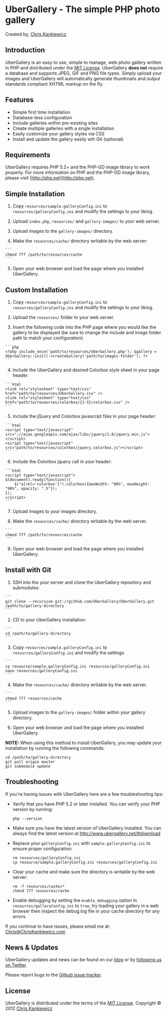 UberGallery - The simple PHP photo gallery
==========================================
Created by, [Chris Kankiewicz](http://www.ChrisKankiewicz.com)


Introduction
------------
UberGallery is an easy to use, simple to manage, web photo gallery written in PHP and distributed
under the [MIT License](http://www.opensource.org/licenses/mit-license.php). UberGallery
**does not** require a database and supports JPEG, GIF and PNG file types. Simply upload your images
and UberGallery will automatically generate thumbnails and output standards compliant XHTML markup
on the fly.


Features
--------
  * Simple first time installation
  * Database-less configuration
  * Include galleries within pre-existing sites
  * Create multiple galleries with a single installation
  * Easily customize your gallery styles via CSS
  * Install and update the gallery easily wth Git (optional)


Requirements
------------
UberGallery requires PHP 5.2+ and the PHP-GD image library to work properly. For more information on
PHP and the PHP-GD image library, please visit [http://php.net](http://php.net).


Simple Installation
-------------------
  1. Copy `resources/sample.galleryConfig.ini` to `resources/galleryConfig.ini` and modify the settings
to your liking.

  2. Upload `index.php`, `resources/` and `gallery-images/` to your web server.

  3. Upload images to the `gallery-images/` directory.

  4. Make the `resources/cache/` directory writable by the web server:

    ```
    chmod 777 /path/to/resources/cache
    ```

  5. Open your web browser and load the page where you installed UberGallery.


Custom Installation
-------------------
  1. Copy `resources/sample.galleryConfig.ini` to `resources/galleryConfig.ini` and modify the settings
to your liking.

  2. Upload the `resources/` folder to your web server.

  3. Insert the following code into the PHP page where you would like the gallery to be displayed
(be sure to change the include and image folder path to match your configuration):

    ```php
    <?php include_once('path/to/resources/UberGallery.php'); $gallery = UberGallery::init()->createGallery('path/to/images-folder'); ?>
    ```

  4. Include the UberGallery and desired Colorbox style sheet in your page header:

    ```html
    <link rel="stylesheet" type="text/css" href="path/to/resources/UberGallery.css" />
    <link rel="stylesheet" type="text/css" href="path/to/resources/colorbox/{1-5}/colorbox.css" />
    ```
    
  5. Include the jQuery and Colorbox javascript files in your page header:

    ```html
    <script type="text/javascript" src="://ajax.googleapis.com/ajax/libs/jquery/1.8/jquery.min.js"></script>
    <script type="text/javascript" src="path/to/resources/colorbox/jquery.colorbox.js"></script>
    ```

  6. Include the Colorbox jquery call in your header:

    ```html
    <script type="text/javascript">
    $(document).ready(function(){
        $("a[rel='colorbox']").colorbox({maxWidth: "90%", maxHeight: "90%", opacity: ".5"});
    });
    </script>
    ```

  7. Upload images to your images directory.

  8. Make the `resources/cache/` directory writable by the web server.

    ```
    chmod 777 /path/to/resources/cache
    ```

  9. Open your web browser and load the page where you installed UberGallery.


Install with Git
----------------
  1. SSH into the your server and clone the UberGallery repository and submodules:

    ```
    git clone --recursive git://github.com/UberGallery/UberGallery.git /path/to/gallery-directory
    ```

  2. CD to your UberGallery installation:

    ```
    cd /path/to/gallery-directory
    ```

  3. Copy `resources/sample.galleryConfig.ini` to `resources/galleryConfig.ini` and modify the settings

    ```
    cp resource/sample.galleryConfig.ini resources/galleryConfig.ini
    nano resources/galleryConfig.ini
    ```

  4. Make the `resources/cache/` directory writable by the web server.

    ```
    chmod 777 resources/cache
    ```

  5. Upload images to the `gallery-images/` folder within your gallery directory.

  6. Open your web browser and load the page where you installed UberGallery.

**NOTE:** When using this method to install UberGallery, you may update your installation by running
the following commands:

    cd /path/to/gallery-directory
    git pull origin master
    git submodule update


Troubleshooting
---------------
If you're having issues with UberGallery here are a few troubleshooting tips:

  * Verify that you have PHP 5.2 or later installed.  You can verify your PHP version by running:

    ```
    php --version
    ```

  * Make sure you have the latest version of UberGallery installed.  You can always find the latest
    version at <http://www.ubergallery.net/#download>

  * Replace your `galleryConfig.ini` with `sample.galleryConfig.ini` to ensure proper configuration:

    ```
    rm resources/galleryConfig.ini
    cp resource/sample.galleryConfig.ini resources/galleryConfig.ini
    ```

  * Clear your cache and make sure the directory is writable by the web server:

    ```
    rm -f resources/cache/*
    chmod 777 resources/cache
    ```

  * Enable debugging by setting the `enable_debugging` option in `resources/galleryConfig.ini` to
    `true`, try loading your gallery in a web browser then inspect the debug.log file in your cache
    directory for any errors.

If you continue to have issues, please email me at: <Chris@ChrisKankiewicz.com>


News & Updates
--------------
UberGallery updates and news can be found on our [blog](http://news.ubergallery.net/) or by
[following us on Twitter](http://twitter.com/ubergallery).

Please report bugs to the [Github issue tracker](http://github.com/UberGallery/ubergallery/issues).


License
-------
UberGallery is distributed under the terms of the
[MIT License](http://www.opensource.org/licenses/mit-license.php).
Copyright © 2012 [Chris Kankiewicz](http://www.chriskankiewicz.com)
